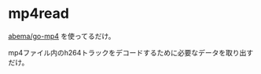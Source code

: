 # mp4read

[abema/go-mp4](https://github.com/abema/go-mp4) を使ってるだけ。

mp4ファイル内のh264トラックをデコードするために必要なデータを取り出すだけ。